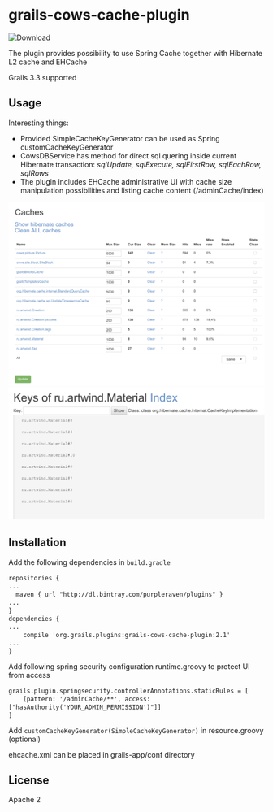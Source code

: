# grails-cows-cache-plugin
[ ![Download](https://api.bintray.com/packages/purpleraven/plugins/grails-cows-cache-plugin/images/download.svg) ](https://bintray.com/purpleraven/plugins/grails-cows-cache-plugin/_latestVersion)

The plugin provides possibility to use Spring Cache together with Hibernate L2 cache and EHCache 

Grails 3.3 supported 

Usage
-----
Interesting things:
* Provided SimpleCacheKeyGenerator can be used as Spring customCacheKeyGenerator
* CowsDBService has method for direct sql quering inside current Hibernate transaction: *sqlUpdate, sqlExecute, sqlFirstRow, sqlEachRow, sqlRows*
* The plugin includes EHCache administrative UI with cache size manipulation possibilities and listing cache content (/adminCache/index)

![configuration](https://github.com/purpleraven/grails-cows-cache-plugin/raw/master/pics/list.png)
![content](https://github.com/purpleraven/grails-cows-cache-plugin/raw/master/pics/keys.png)
   
      
Installation
------------

Add the following dependencies in `build.gradle`
```
repositories {
...
  maven { url "http://dl.bintray.com/purpleraven/plugins" }
...
}
dependencies {
...
    compile 'org.grails.plugins:grails-cows-cache-plugin:2.1'
...
}
```

      
Add following spring security configuration runtime.groovy to protect UI from access 
```
grails.plugin.springsecurity.controllerAnnotations.staticRules = [
    [pattern: '/adminCache/**', access:["hasAuthority('YOUR_ADMIN_PERMISSION')"]]
]
```

Add `customCacheKeyGenerator(SimpleCacheKeyGenerator)` in resource.groovy (optional)

ehcache.xml can be placed in grails-app/conf directory
      
License
-------
Apache 2     
